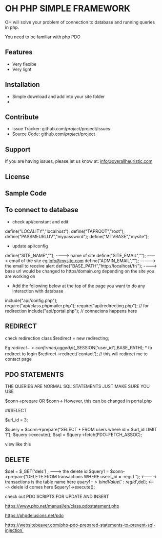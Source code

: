 # OH PHP SIMPLE FRAMEWORK

OH will solve your problem of connection to database and running queries in php.

You need to be familiar with php PDO

## Features

- Very flexibe
- Very light

## Installation

- Simple download and add into your site folder
-

## Contribute

- Issue Tracker: github.com/$project/$project/issues
- Source Code: github.com/$project/$project

## Support

If you are having issues, please let us know at: info@overallheuristic.com

## License

## Sample Code

## To connect to database

- check api/constant and edit

define("LOCALITY","localhost");
define("TAPROOT","root");
define("PASSMEURLUV","mypassword");
define("MTVBASE","mysite");

- update api/config

define("SITE_NAME",""); ----> name of site
define("SITE_EMAIL",""); ----> email of the site eg info@mysite.com
define("ADMIN_EMAIL",""); -----> the email to receive alert
define("BASE_PATH","http://localhost/fr/"); ----> base url would be changed to https/domain.org depending on the site you are working on

- Add the following below at the top of the page you want to do any interaction with database

include("api/config.php");  
require("api/class.phpmailer.php");
require("api/redirecting.php"); // for redirection
include("api/portal.php"); // connecions happens here

## REDIRECT

check redirection class
\$redirect = new redirecting;

Eg
$redirect->confirmed_logged_in($\_SESSION['user_id'],BASE_PATH); \* to redirect to login
\$redirect->redirect('contact'); // this will redirect me to contact page

## PDO STATEMENTS

THE QUERIES ARE NORMAL SQL STATEMENTS JUST MAKE SURE YOU USE

$conn->prepare  OR $conn-> However, this can be changed in portal.php

##SELECT

\$url_id = 3;

$query = $conn->prepare("SELECT \* FROM users where id = $url_id LIMIT 1");
 $query->execute();
$sql = $query->fetch(PDO::FETCH_ASSOC);

view like this

 <?php echo $sql['username'];?>

## DELETE

$del =  $\_GET['dels'] ; ---> the delete id
$query1 = $conn->prepare("DELETE FROM transactions WHERE users_id = :regid "); <----> transactions is the table name here
$query1->bindValue(':regid',$del); <---> delele id comes here
\$query1->execute();

check out PDO SCRIPTS FOR UPDATE AND INSERT

https://www.php.net/manual/en/class.pdostatement.php

https://phpdelusions.net/pdo

https://websitebeaver.com/php-pdo-prepared-statements-to-prevent-sql-injection`
